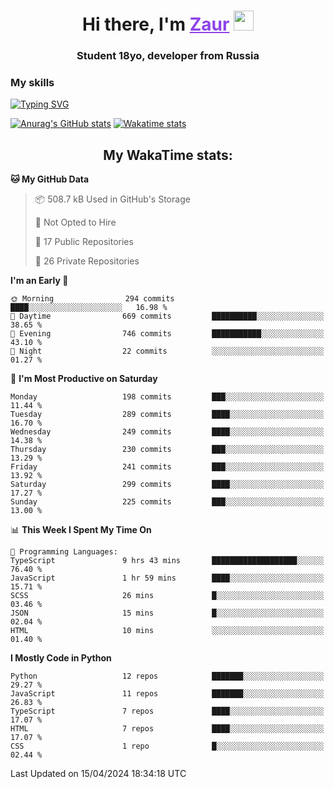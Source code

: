 <h1 align="center">
    Hi there, I'm 
    <a href="https://t.me/skyguy" target="_blank" style="color: #8C43EA">Zaur</a>
    <img src="https://github.com/blackcater/blackcater/raw/main/images/Hi.gif" height="32">
</h1>

<h3 align="center">
    Student 18yo, developer from Russia
</h3>  

### **My skills**
[![Typing SVG](https://readme-typing-svg.herokuapp.com?font=Oxanium&duration=3000&pause=1500&color=8C43EA&height=30&lines=Python:+FastAPI,+Flask,+Aiogram,+Telethon;SQL:+PostgreSQL,+SQLite;JavaScript/TypeScript:+React.js;HTML+(PUG),+CSS+(SCSS))](https://git.io/typing-svg)

[![Anurag's GitHub stats](https://github-readme-stats.vercel.app/api?username=mrskyguy&hide_title=true&count_private=true&show_icons=true&title_color=8C43EA&icon_color=BE57EA&bg_color=30,191919,341b56&text_color=B1B1B1&border_radius=10&hide_border=true)](https://github.com/anuraghazra/github-readme-stats)
[![Wakatime stats](https://github-readme-stats.vercel.app/api/wakatime?username=skyguy&hide_title=true&show_icons=true&title_color=8C43EA&icon_color=BE57EA&bg_color=30,191919,341b56&text_color=B1B1B1&border_radius=10&hide_border=true)](https://github.com/anuraghazra/github-readme-stats)


<h2 align="center"> My WakaTime stats: </h2>

<!--START_SECTION:waka-->
**🐱 My GitHub Data** 

> 📦 508.7 kB Used in GitHub's Storage 
 > 
> 🚫 Not Opted to Hire
 > 
> 📜 17 Public Repositories 
 > 
> 🔑 26 Private Repositories 
 > 
**I'm an Early 🐤** 

```text
🌞 Morning                294 commits         ████░░░░░░░░░░░░░░░░░░░░░   16.98 % 
🌆 Daytime                669 commits         ██████████░░░░░░░░░░░░░░░   38.65 % 
🌃 Evening                746 commits         ███████████░░░░░░░░░░░░░░   43.10 % 
🌙 Night                  22 commits          ░░░░░░░░░░░░░░░░░░░░░░░░░   01.27 % 
```
📅 **I'm Most Productive on Saturday** 

```text
Monday                   198 commits         ███░░░░░░░░░░░░░░░░░░░░░░   11.44 % 
Tuesday                  289 commits         ████░░░░░░░░░░░░░░░░░░░░░   16.70 % 
Wednesday                249 commits         ████░░░░░░░░░░░░░░░░░░░░░   14.38 % 
Thursday                 230 commits         ███░░░░░░░░░░░░░░░░░░░░░░   13.29 % 
Friday                   241 commits         ███░░░░░░░░░░░░░░░░░░░░░░   13.92 % 
Saturday                 299 commits         ████░░░░░░░░░░░░░░░░░░░░░   17.27 % 
Sunday                   225 commits         ███░░░░░░░░░░░░░░░░░░░░░░   13.00 % 
```


📊 **This Week I Spent My Time On** 

```text
💬 Programming Languages: 
TypeScript               9 hrs 43 mins       ███████████████████░░░░░░   76.40 % 
JavaScript               1 hr 59 mins        ████░░░░░░░░░░░░░░░░░░░░░   15.71 % 
SCSS                     26 mins             █░░░░░░░░░░░░░░░░░░░░░░░░   03.46 % 
JSON                     15 mins             █░░░░░░░░░░░░░░░░░░░░░░░░   02.04 % 
HTML                     10 mins             ░░░░░░░░░░░░░░░░░░░░░░░░░   01.40 % 
```

**I Mostly Code in Python** 

```text
Python                   12 repos            ███████░░░░░░░░░░░░░░░░░░   29.27 % 
JavaScript               11 repos            ███████░░░░░░░░░░░░░░░░░░   26.83 % 
TypeScript               7 repos             ████░░░░░░░░░░░░░░░░░░░░░   17.07 % 
HTML                     7 repos             ████░░░░░░░░░░░░░░░░░░░░░   17.07 % 
CSS                      1 repo              █░░░░░░░░░░░░░░░░░░░░░░░░   02.44 % 
```




 Last Updated on 15/04/2024 18:34:18 UTC
<!--END_SECTION:waka-->
